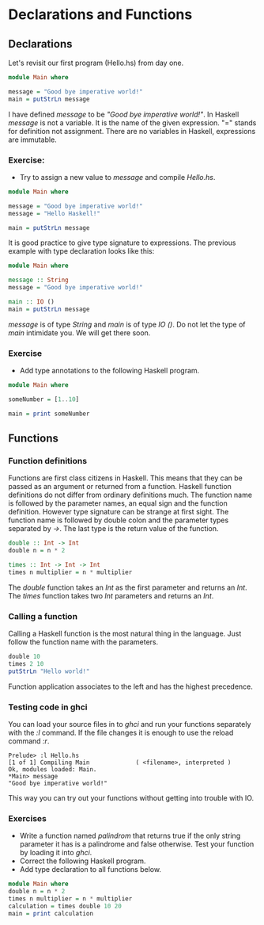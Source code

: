 # Declarations and Functions

## Declarations

Let's revisit our first program (Hello.hs) from day one.

``` haskell
module Main where

message = "Good bye imperative world!"
main = putStrLn message
```

I have defined *message* to be *"Good bye imperative world!"*.  In Haskell
*message* is not a variable.  It is the name of the given expression.
"=" stands for definition not assignment.  There are no variables in Haskell,
expressions are immutable.

### Exercise:
 * Try to assign a new value to *message* and compile *Hello.hs*.

``` haskell
module Main where

message = "Good bye imperative world!"
message = "Hello Haskell!"

main = putStrLn message
```

It is good practice to give type signature to expressions.  The previous
example with type declaration looks like this:

``` haskell
module Main where

message :: String
message = "Good bye imperative world!"

main :: IO ()
main = putStrLn message
```

*message* is of type *String* and *main* is of type *IO ()*.  Do not let the
type of *main* intimidate you.  We will get there soon.

### Exercise
 * Add type annotations to the following Haskell program.

``` haskell
module Main where

someNumber = [1..10]

main = print someNumber
```

## Functions

### Function definitions

Functions are first class citizens in Haskell.  This means that they can be
passed as an argument or returned from a function.  Haskell function definitions
do not differ from ordinary definitions much.  The function name is followed by
the parameter names, an equal sign and the function definition.  However type
signature can be strange at first sight.  The function name is followed by
double colon and the parameter types separated by *->*.  The last type is the
return value of the function.

``` haskell
double :: Int -> Int
double n = n * 2

times :: Int -> Int -> Int
times n multiplier = n * multiplier
```

The *double* function takes an *Int* as the first parameter and returns an
*Int*.  The *times* function takes two *Int* parameters and returns an *Int*.

### Calling a function

Calling a Haskell function is the most natural thing in the language.  Just
follow the function name with the parameters.

``` haskell
double 10
times 2 10
putStrLn "Hello world!"
```

Function application associates to the left and has the highest precedence.

### Testing code in ghci

You can load your source files in to *ghci* and run your functions separately
with the *:l <filename>* command.  If the file changes it is enough to use the
reload command *:r*.

``` ghci
Prelude> :l Hello.hs
[1 of 1] Compiling Main             ( <filename>, interpreted )
Ok, modules loaded: Main.
*Main> message
"Good bye imperative world!"
```

This way you can try out your functions without getting into trouble with IO.

### Exercises
 * Write a function named *palindrom* that returns true if the only string
   parameter it has is a palindrome and false otherwise.  Test your function
   by loading it into *ghci*.
 * Correct the following Haskell program.
 * Add type declaration to all functions below.

``` Haskell
module Main where
double n = n * 2
times n multiplier = n * multiplier
calculation = times double 10 20
main = print calculation
```
